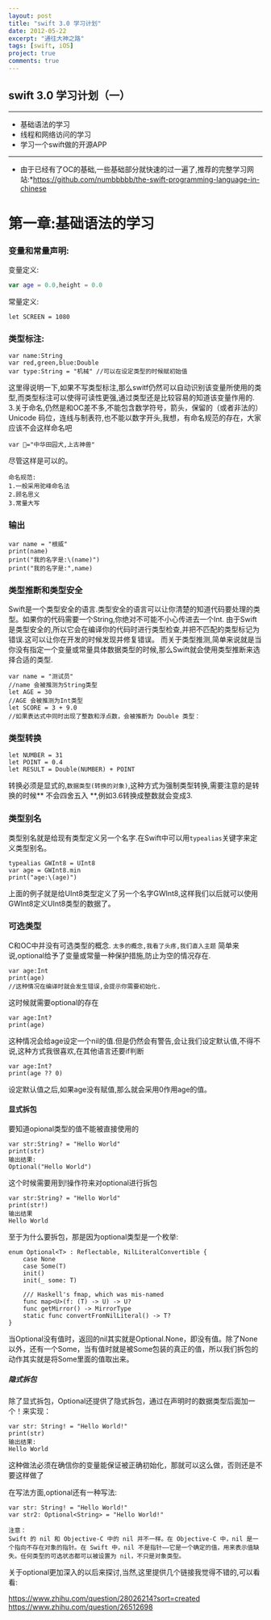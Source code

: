 ```yaml
---
layout: post
title: "swift 3.0 学习计划"
date: 2012-05-22
excerpt: "通往大神之路"
tags: [swift, iOS]
project: true
comments: true
---
```

## swift 3.0 学习计划（一）
* * *
* 基础语法的学习
* 线程和网络访问的学习
* 学习一个swift做的开源APP

* * *
* 由于已经有了OC的基础,一些基础部分就快速的过一遍了,推荐的完整学习网站:*<https://github.com/numbbbbb/the-swift-programming-language-in-chinese>
# 第一章:基础语法的学习
### 变量和常量声明:
变量定义:
```swift
var age = 0.0,height = 0.0
```
常量定义:
```
let SCREEN = 1080
```
### 类型标注:

```
var name:String
var red,green,blue:Double
var type:String = "机械" //可以在设定类型的时候赋初始值

```
这里得说明一下,如果不写类型标注,那么switf仍然可以自动识别该变量所使用的类型,而类型标注可以使得可读性更强,通过类型还是比较容易的知道该变量作用的.
3.关于命名,仍然是和OC差不多,不能包含数学符号，箭头，保留的（或者非法的）Unicode 码位，连线与制表符,也不能以数字开头,我想，有命名规范的存在，大家应该不会这样命名吧
```
var 🐶="中华田园犬,上古神兽"
```
尽管这样是可以的。
```
命名规范:
1.一般采用驼峰命名法
2.顾名思义
3.常量大写
```
### 输出
```
var name = "根威"
print(name)
print("我的名字是:\(name)")
print("我的名字是:",name)
```
### 类型推断和类型安全
Swift是一个类型安全的语言.类型安全的语言可以让你清楚的知道代码要处理的类型。如果你的代码需要一个String,你绝对不可能不小心传进去一个Int.
由于Swift是类型安全的,所以它会在编译你的代码时进行类型检查,并把不匹配的类型标记为错误.这可以让你在开发的时候发现并修复错误。
而关于类型推测,简单来说就是当你没有指定一个变量或常量具体数据类型的时候,那么Swift就会使用类型推断来选择合适的类型.
```
var name = "测试员"
//name 会被推测为String类型
let AGE = 30
//AGE 会被推测为Int类型
let SCORE = 3 + 9.0
//如果表达式中同时出现了整数和浮点数，会被推断为 Double 类型：
```
### 类型转换
```
let NUMBER = 31
let POINT = 0.4
let RESULT = Double(NUMBER) + POINT
```
转换必须是显式的,`数据类型(转换的对象)`,这种方式为强制类型转换,需要注意的是转换的时候** 不会四舍五入 **,例如3.6转换成整数就会变成3.
### 类型别名
类型别名就是给现有类型定义另一个名字.在Swift中可以用`typealias`关键字来定义类型别名。
```
typealias GWInt8 = UInt8
var age = GWInt8.min
print("age:\(age)")
```
上面的例子就是给UInt8类型定义了另一个名字GWInt8,这样我们以后就可以使用GWInt8定义UInt8类型的数据了。
### 可选类型
C和OC中并没有可选类型的概念.
`太多的概念,我看了头疼,我们直入主题`
简单来说,optional给予了变量或常量一种保护措施,防止为空的情况存在.
```
var age:Int
print(age)
//这种情况在编译时就会发生错误,会提示你需要初始化.
```
这时候就需要optional的存在
```
var age:Int?
print(age)
```
这种情况会给age设定一个nil的值.但是仍然会有警告,会让我们设定默认值,不得不说,这种方式我很喜欢,在其他语言还要if判断
```
var age:Int?
print(age ?? 0)
```
设定默认值之后,如果age没有赋值,那么就会采用0作用age的值。

#### 显式拆包
要知道opional类型的值不能被直接使用的
```
var str:String? = "Hello World"
print(str)
输出结果:
Optional("Hello World")
```
这个时候需要用到!操作符来对optional进行拆包
```
var str:String? = "Hello World"
print(str!)
输出结果
Hello World
```
至于为什么要拆包，那是因为optional类型是一个枚举:
```
enum Optional<T> : Reflectable, NilLiteralConvertible {
    case None
    case Some(T)
    init()
    init(_ some: T)

    /// Haskell's fmap, which was mis-named
    func map<U>(f: (T) -> U) -> U?
    func getMirror() -> MirrorType
    static func convertFromNilLiteral() -> T?
}
```
当Optional没有值时，返回的nil其实就是Optional.None，即没有值。除了None以外，还有一个Some，当有值时就是被Some<T>包装的真正的值，所以我们拆包的动作其实就是将Some里面的值取出来。

##### 隐式拆包
除了显式拆包，Optional还提供了隐式拆包，通过在声明时的数据类型后面加一个！来实现：
```
var str: String! = "Hello World!"
print(str)
输出结果:
Hello World
```
这种做法必须在确信你的变量能保证被正确初始化，那就可以这么做，否则还是不要这样做了

在写法方面,optional还有一种写法:
```
var str: String! = "Hello World!"
var str2: Optional<String> = "Hello World!"
```

```
注意：
Swift 的 nil 和 Objective-C 中的 nil 并不一样。在 Objective-C 中，nil 是一个指向不存在对象的指针。在 Swift 中，nil 不是指针——它是一个确定的值，用来表示值缺失。任何类型的可选状态都可以被设置为 nil，不只是对象类型。
```

关于optional更加深入的以后来探讨,当然,这里提供几个链接我觉得不错的,可以看看:

<https://www.zhihu.com/question/28026214?sort=created>
<https://www.zhihu.com/question/26512698>





